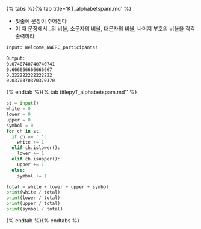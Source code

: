 {% tabs %}{% tab title='KT_alphabetspam.md' %}

* 첫줄에 문장이 주어진다
* 이 때 문장에서 _의 비율, 소문자의 비율, 대문자의 비율, 나머지 부호의 비율을 각각 출력하라

```txt
Input: Welcome_NWERC_participants!

Output:
0.0740740740740741
0.666666666666667
0.222222222222222
0.0370370370370370
```

{% endtab %}{% tab titlepyT_alphabetspam.md'' %}

```py
st = input()
white = 0
lower = 0
upper = 0
symbol = 0
for ch in st:
  if ch == '_':
    white += 1
  elif ch.islower():
    lower += 1
  elif ch.isupper():
    upper += 1
  else:
    symbol += 1

total = white + lower + upper + symbol
print(white / total)
print(lower / total)
print(upper / total)
print(symbol / total)
```

{% endtab %}{% endtabs %}
